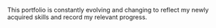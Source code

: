 This portfolio is constantly evolving and changing to reflect my newly acquired skills
and record my relevant progress.
